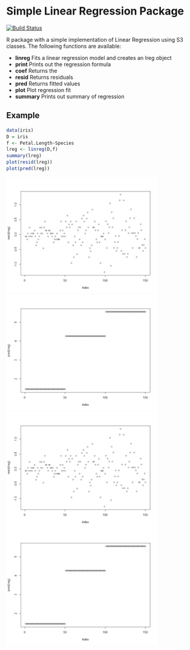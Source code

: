 # Simple Linear Regression Package
[![Build Status](https://travis-ci.org/hecro459/LinReg.svg?branch=master)](https://travis-ci.org/hecro459/LinReg)

R package with a simple implementation of Linear Regression using S3 classes.
The following functions are available:
* **linreg**  Fits a linear regression model and creates an lreg object
* **print**   Prints out the regression formula
* **coef**    Returns the 
* **resid**   Returns residuals
* **pred**    Returns fitted values
* **plot**    Plot regression fit
* **summary** Prints out summary of regression

## Example
```r
data(iris)
D = iris
f <- Petal.Length~Species
lreg <- linreg(D,f) 
summary(lreg)
plot(resid(lreg))
plot(pred(lreg))
```
<img src="https://raw.githubusercontent.com/hecro459/LinReg/master/resplot.png" width="400">
<img src="https://raw.githubusercontent.com/hecro459/LinReg/master/predplot.png" width="400">


<div class="row">
  <div class="column">
   <img src="https://raw.githubusercontent.com/hecro459/LinReg/master/resplot.png" width="400">
  </div>
  <div class="column">
    <img src="https://raw.githubusercontent.com/hecro459/LinReg/master/predplot.png" width="400">
  </div>
</div> 



